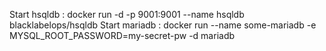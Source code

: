 Start hsqldb : docker run -d -p 9001:9001 --name hsqldb blacklabelops/hsqldb
Start mariadb : docker run --name some-mariadb -e MYSQL_ROOT_PASSWORD=my-secret-pw -d mariadb